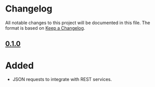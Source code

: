# Changelog
All notable changes to this project will be documented in this file.
The format is based on [Keep a Changelog](https://keepachangelog.com/en/1.0.0/).

## [0.1.0](https://github.com/FireBlinkLTD/fbl-plugins-http/releases/tag/0.1.0)

# Added

- JSON requests to integrate with REST services.
